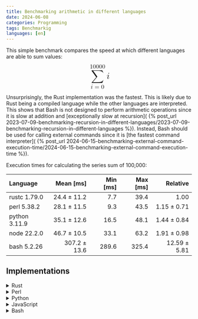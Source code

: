 ```yaml
---
title: Benchmarking arithmetic in different languages
date: 2024-06-08
categories: Programming
tags: Benchmarkig
languages: [en]
---
```


This simple benchmark compares the speed at which different languages are able
to sum values:
<math display="block" style="font-size: x-large; margin: 0.5em;">
    <munderover>
        <mo>∑</mo>
        <mrow>
            <mi>i</mi>
            <mo>=</mo>
            <mn>0</mn>
        </mrow>
        <mn>10000</mn>
    </munderover>
    <mi>i</mi>
</math>

Unsurprisingly, the Rust implementation was the fastest. This is likely due to
Rust being a compiled language while the other languages are interpreted. This
shows that Bash is not designed to perform arithmetic operations since it is
slow at addition and [exceptionally slow at recursion](
{% post_url 2023-07-09-benchmarking-recursion-in-different-languages/2023-07-09-benchmarking-recursion-in-different-languages %}).
Instead, Bash should be used for calling external commands since it is [the
fastest command interpreter](
{% post_url 2024-06-15-benchmarking-external-command-execution-time/2024-06-15-benchmarking-external-command-execution-time %}).

Execution times for calculating the series sum of 100,000:

| Language      |    Mean [ms] | Min [ms] | Max [ms] |     Relative |
| :------------ | -----------: | -------: | -------: | -----------: |
| rustc 1.79.0  |  24.4 ± 11.2 |      7.7 |     39.4 |         1.00 |
| perl 5.38.2   |  28.1 ± 11.5 |      9.3 |     43.5 |  1.15 ± 0.71 |
| python 3.11.9 |  35.1 ± 12.6 |     16.5 |     48.1 |  1.44 ± 0.84 |
| node 22.2.0   |  46.7 ± 10.5 |     33.1 |     63.2 |  1.91 ± 0.98 |
| bash 5.2.26   | 307.2 ± 13.6 |    289.6 |    325.4 | 12.59 ± 5.81 |

## Implementations

<details>
<summary>Rust</summary>

```rs {{% include "assets/arithmetic.rs" %}}
```

</details>

<details>
<summary>Perl</summary>

```pl {{% include "assets/arithmetic.pl" %}}
```

</details>

<details>
<summary>Python</summary>

```py {{% include "assets/arithmetic.py" %}}
```

</details>

<details>
<summary>JavaScript</summary>

```js {{% include "assets/arithmetic.js" %}}
```

</details>

<details>
<summary>Bash</summary>

```sh {{% include "assets/arithmetic.sh" %}}
```

</details>
